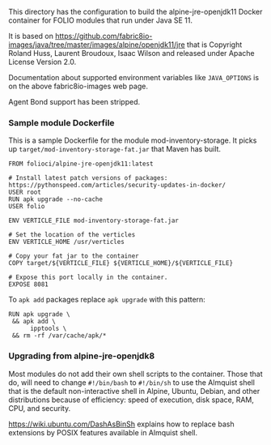 This directory has the configuration to build the alpine-jre-openjdk11
Docker container for FOLIO modules that run under Java SE 11.

It is based on
https://github.com/fabric8io-images/java/tree/master/images/alpine/openjdk11/jre
that is Copyright Roland Huss, Laurent Broudoux, Isaac Wilson and released under
Apache License Version 2.0.

Documentation about supported environment variables like `JAVA_OPTIONS`
is on the above fabric8io-images web page.

Agent Bond support has been stripped.

### Sample module Dockerfile

This is a sample Dockerfile for the module mod-inventory-storage.
It picks up `target/mod-inventory-storage-fat.jar` that Maven has built.

```
FROM folioci/alpine-jre-openjdk11:latest

# Install latest patch versions of packages: https://pythonspeed.com/articles/security-updates-in-docker/
USER root
RUN apk upgrade --no-cache
USER folio

ENV VERTICLE_FILE mod-inventory-storage-fat.jar

# Set the location of the verticles
ENV VERTICLE_HOME /usr/verticles

# Copy your fat jar to the container
COPY target/${VERTICLE_FILE} ${VERTICLE_HOME}/${VERTICLE_FILE}

# Expose this port locally in the container.
EXPOSE 8081
```

To `apk add` packages replace `apk upgrade` with this pattern:

```
RUN apk upgrade \
 && apk add \
      ipptools \
 && rm -rf /var/cache/apk/*
```

### Upgrading from alpine-jre-openjdk8

Most modules do not add their own shell scripts to the container. Those that do, will need to
change `#!/bin/bash` to `#!/bin/sh` to use the Almquist shell that is the default
non-interactive shell in Alpine, Ubuntu, Debian, and other distributions because
of efficiency: speed of execution, disk space, RAM, CPU, and security.

https://wiki.ubuntu.com/DashAsBinSh explains how to replace bash extensions by
POSIX features available in Almquist shell.

